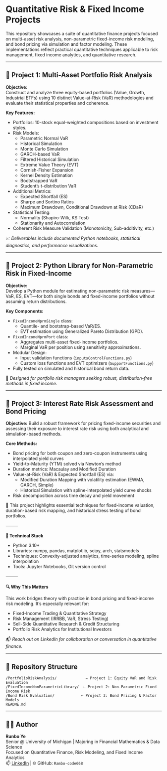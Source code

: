 # Quantitative Risk & Fixed Income Projects

This repository showcases a suite of quantitative finance projects focused on multi-asset risk analysis, non-parametric fixed-income risk modeling, and bond pricing via simulation and factor modeling. These implementations reflect practical quantitative techniques applicable to risk management, fixed income analytics, and quantitative research.

---

## 📌 Project 1: Multi-Asset Portfolio Risk Analysis

**Objective:**  
Construct and analyze three equity-based portfolios (Value, Growth, Industrial ETFs) using 10 distinct Value-at-Risk (VaR) methodologies and evaluate their statistical properties and coherence.

**Key Features:**
- Portfolios: 10-stock equal-weighted compositions based on investment styles.
- Risk Models:
  - Parametric Normal VaR
  - Historical Simulation
  - Monte Carlo Simulation
  - GARCH-based VaR
  - Filtered Historical Simulation
  - Extreme Value Theory (EVT)
  - Cornish-Fisher Expansion
  - Kernel Density Estimation
  - Bootstrapped VaR
  - Student’s t-distribution VaR
- Additional Metrics:
  - Expected Shortfall (ES)
  - Sharpe and Sortino Ratios
  - Maximum Drawdown, Conditional Drawdown at Risk (CDaR)
- Statistical Testing:
  - Normality (Shapiro-Wilk, KS Test)
  - Stationarity and Autocorrelation
- Coherent Risk Measure Validation (Monotonicity, Sub-additivity, etc.)

📈 *Deliverables include documented Python notebooks, statistical diagnostics, and performance visualizations.*

---

## 📌 Project 2: Python Library for Non-Parametric Risk in Fixed-Income

**Objective:**  
Develop a Python module for estimating non-parametric risk measures—VaR, ES, EVT—for both single bonds and fixed-income portfolios without assuming return distributions.

**Key Components:**
- `FixedIncomeNprmSingle` class:
  - Quantile- and bootstrap-based VaR/ES.
  - EVT estimation using Generalized Pareto Distribution (GPD).
- `FixedIncomeNprmPort` class:
  - Aggregates multi-asset fixed-income portfolios.
  - Marginal VaR per position using sensitivity approximations.
- Modular Design:
  - Input validation functions (`inputsControlFunctions.py`)
  - Custom loss functions and EVT optimizers (`SupportFunctions.py`)
- Fully tested on simulated and historical bond return data.

🔧 *Designed for portfolio risk managers seeking robust, distribution-free methods in fixed income.*

---

## 📌 Project 3: Interest Rate Risk Assessment and Bond Pricing

**Objective:**
Build a robust framework for pricing fixed-income securities and assessing their exposure to interest rate risk using both analytical and simulation-based methods.

**Core Methods:**
- Bond pricing for both coupon and zero-coupon instruments using interpolated yield curves
- Yield-to-Maturity (YTM) solved via Newton’s method
- Duration metrics: Macaulay and Modified Duration
- Value-at-Risk (VaR) & Expected Shortfall (ES) via:
  - Modified Duration Mapping with volatility estimation (EWMA, GARCH, Simple)
  - Historical Simulation with spline-interpolated yield curve shocks
- Risk decomposition across time decay and yield movement

🧠 This project highlights essential techniques for fixed-income valuation, duration-based risk mapping, and historical stress testing of bond portfolios.

⸻

**🧩 Technical Stack**
- Python 3.10+
- Libraries: numpy, pandas, matplotlib, scipy, arch, statsmodels
- Techniques: Convexity-adjusted analytics, time-series modeling, spline interpolation
- Tools: Jupyter Notebooks, Git version control

⸻

**🔍 Why This Matters**

This work bridges theory with practice in bond pricing and fixed-income risk modeling. It’s especially relevant for:
- Fixed-Income Trading & Quantitative Strategy
- Risk Management (IRRBB, VaR, Stress Testing)
- Sell-Side Quantitative Research & Credit Structuring
- Portfolio Risk Analytics for Institutional Investors

📬 *Reach out on LinkedIn for collaboration or conversation in quantitative finance.*

---

## 📂 Repository Structure

```
/PortfolioRiskAnalysis/             ← Project 1: Equity VaR and Risk Evaluation
/FixedIncomeNonParametricLibrary/  ← Project 2: Non-Parametric Fixed Income Risk
/Bond Risk Evaluation/            ← Project 3: Bond Pricing & Factor Models
README.md
```

---

## 👨‍💻 Author

**Runbo Ye**  
Senior @ University of Michigan | Majoring in Financial Mathematics & Data Science  
Focused on Quantitative Finance, Risk Modeling, and Fixed Income Analytics  
📫 [LinkedIn](https://www.linkedin.com/in/runboye/) | 🌐 GitHub: `Rambo-code668`
